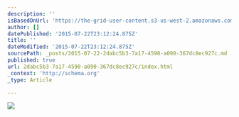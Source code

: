 ```yaml
---
description: ''
isBasedOnUrl: 'https://the-grid-user-content.s3-us-west-2.amazonaws.com/61df5be1-eff8-439a-958c-07c7c375e534.jpg'
author: []
datePublished: '2015-07-22T23:12:24.875Z'
title: ''
dateModified: '2015-07-22T23:12:24.875Z'
sourcePath: _posts/2015-07-22-2dabc5b3-7a17-4590-a090-367dc8ec927c.md
published: true
url: 2dabc5b3-7a17-4590-a090-367dc8ec927c/index.html
_context: 'http://schema.org'
_type: Article

---
```

![](https://the-grid-user-content.s3-us-west-2.amazonaws.com/61df5be1-eff8-439a-958c-07c7c375e534.jpg)